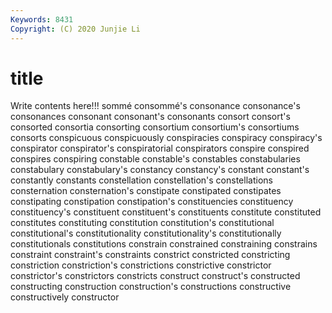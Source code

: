 ```yaml
---
Keywords: 8431
Copyright: (C) 2020 Junjie Li
---
```


# title

Write contents here!!!
sommé 
consommé's
consonance 
consonance's 
consonances 
consonant 
consonant's 
consonants 
consort 
consort's 
consorted 
consortia
consorting 
consortium 
consortium's 
consortiums 
consorts 
conspicuous 
conspicuously 
conspiracies 
conspiracy 
conspiracy's
conspirator 
conspirator's 
conspiratorial 
conspirators 
conspire 
conspired 
conspires 
conspiring 
constable 
constable's
constables 
constabularies 
constabulary 
constabulary's 
constancy 
constancy's 
constant 
constant's 
constantly 
constants
constellation 
constellation's 
constellations 
consternation 
consternation's 
constipate 
constipated 
constipates 
constipating 
constipation
constipation's 
constituencies 
constituency 
constituency's 
constituent 
constituent's 
constituents 
constitute 
constituted 
constitutes
constituting 
constitution 
constitution's 
constitutional 
constitutional's 
constitutionality 
constitutionality's 
constitutionally 
constitutionals 
constitutions
constrain 
constrained 
constraining 
constrains 
constraint 
constraint's 
constraints 
constrict 
constricted 
constricting
constriction 
constriction's 
constrictions 
constrictive 
constrictor 
constrictor's 
constrictors 
constricts 
construct 
construct's
constructed 
constructing 
construction 
construction's 
constructions 
constructive 
constructively 
constructor 
